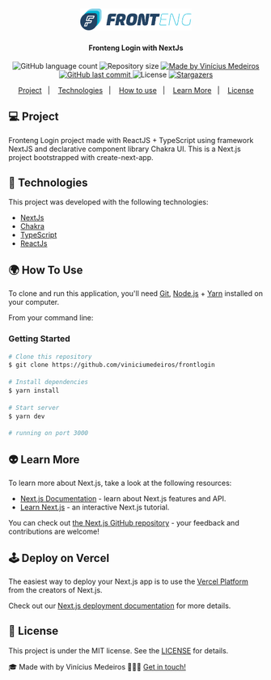 <h1 align="center">
    <img alt="" title="Frontlogin" src=".github/logo.svg" width="220px" />
</h1>

<h4 align="center">
  Fronteng Login with NextJs
</h4>

<p align="center">
  <img alt="GitHub language count" src="https://img.shields.io/github/languages/count/viniciumedeiros/frontlogin">

  <img alt="Repository size" src="https://img.shields.io/github/repo-size/viniciumedeiros/frontlogin">

  <a href="https://www.linkedin.com/in/viniciumedeiros/">
    <img alt="Made by Vinícius Medeiros" src="https://img.shields.io/badge/made%20by-viniciumedeiros-%2304D361">
  </a>

  <a href="https://github.com/viniciumedeiros/frontlogin/commits/master">
    <img alt="GitHub last commit" src="https://img.shields.io/github/last-commit/viniciumedeiros/frontlogin">
  </a>

  <img alt="License" src="https://img.shields.io/badge/license-MIT-brightgreen">
   <a href="https://github.com/viniciumedeiros/frontlogin/stargazers">
    <img alt="Stargazers" src="https://img.shields.io/github/stars/viniciumedeiros/frontlogin?style=social">
  </a>
</p>
<p align="center">
  <a href="#-project">Project</a>&nbsp;&nbsp;&nbsp;|&nbsp;&nbsp;&nbsp;
  <a href="#-technologies">Technologies</a>&nbsp;&nbsp;&nbsp;|&nbsp;&nbsp;&nbsp;
  <a href="#-how-to-use">How to use</a>&nbsp;&nbsp;&nbsp;|&nbsp;&nbsp;&nbsp;
  <a href="#-learn-more">Learn More</a>&nbsp;&nbsp;&nbsp;|&nbsp;&nbsp;&nbsp;
  <a href="#-license">License</a>
</p>

## 💻 Project

Fronteng Login project made with ReactJS + TypeScript using framework NextJS and declarative component library Chakra UI.
This is a Next.js project bootstrapped with create-next-app.

## 🚀 Technologies

This project was developed with the following technologies:

- [NextJs][nextjs]
- [Chakra][chakra]
- [TypeScript][typescript]
- [ReactJs][reactjs]

## 🌍 How To Use

To clone and run this application, you'll need [Git](https://git-scm.com), [Node.js][nodejs] + [Yarn][yarn] installed on your computer.

From your command line:

### Getting Started

```bash
# Clone this repository
$ git clone https://github.com/viniciumedeiros/frontlogin

# Install dependencies
$ yarn install

# Start server
$ yarn dev

# running on port 3000
```

## 👽 Learn More

To learn more about Next.js, take a look at the following resources:

- [Next.js Documentation](https://nextjs.org/docs) - learn about Next.js features and API.
- [Learn Next.js](https://nextjs.org/learn) - an interactive Next.js tutorial.

You can check out [the Next.js GitHub repository](https://github.com/vercel/next.js/) - your feedback and contributions are welcome!

## 🕹 Deploy on Vercel

The easiest way to deploy your Next.js app is to use the [Vercel Platform](https://vercel.com/import?utm_medium=default-template&filter=next.js&utm_source=create-next-app&utm_campaign=create-next-app-readme) from the creators of Next.js.

Check out our [Next.js deployment documentation](https://nextjs.org/docs/deployment) for more details.

## 📃 License

This project is under the MIT license. See the [LICENSE](https://github.com/viniciumedeiros/frontlogin/blob/master/LICENSE) for details.

🎓 Made with by Vinícius Medeiros 👨🏻‍💻 [Get in touch!](https://www.linkedin.com/in/viniciumedeiros/)

[nextjs]: https://nextjs.org/
[chakra]: https://chakra-ui.com/
[typescript]: https://www.typescriptlang.org/
[reactjs]: https://reactjs.org
[yarn]: https://yarnpkg.com/
[nodejs]: https://nodejs.org/en/
